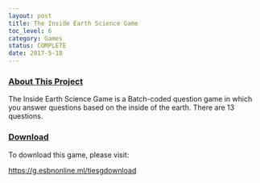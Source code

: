 ```yaml
---
layout: post
title: The Inside Earth Science Game
toc_level: 6
category: Games
status: COMPLETE
date: 2017-5-18
---
```


### <u>About This Project</u>

The Inside Earth Science Game is a Batch-coded question game in which you answer questions based on the inside of the earth.  There are 13 questions.

### <u>Download</u>

To download this game, please visit:

<a target="_blank" href="https://g.esbnonline.ml/tiesgdownload">https://g.esbnonline.ml/tiesgdownload</a>
